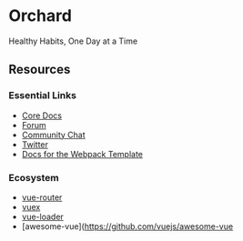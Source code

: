 # Orchard
Healthy Habits, One Day at a Time

## Resources
### Essential Links
- [Core Docs](https://vuejs.org)
- [Forum](https://forum.vuejs.org)
- [Community Chat](https://chat.vuejs.org)
- [Twitter](https://twitter.com/vuejs)
- [Docs for the Webpack Template](http://vuejs-templates.github.io/webpack/)

### Ecosystem
- [vue-router](http://router.vuejs.org/)
- [vuex](http://vuex.vuejs.org/)
- [vue-loader](http://vue-loader.vuejs.org/)
- [awesome-vue](https://github.com/vuejs/awesome-vue
